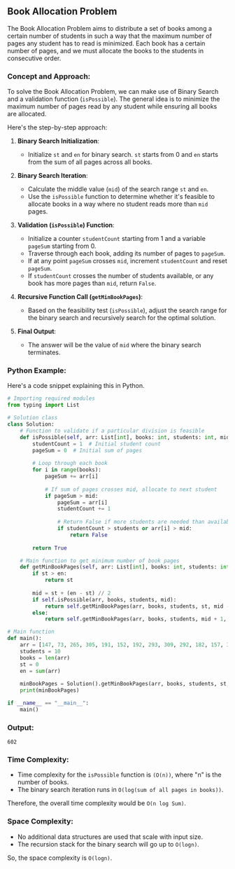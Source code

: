 ## Book Allocation Problem

The Book Allocation Problem aims to distribute a set of books among a certain number of students in such a way that the maximum number of pages any student has to read is minimized. Each book has a certain number of pages, and we must allocate the books to the students in consecutive order.

### Concept and Approach:

To solve the Book Allocation Problem, we can make use of Binary Search and a validation function (`isPossible`). The general idea is to minimize the maximum number of pages read by any student while ensuring all books are allocated.

Here's the step-by-step approach:

1. **Binary Search Initialization**:
    - Initialize `st` and `en` for binary search. `st` starts from 0 and `en` starts from the sum of all pages across all books.
  
2. **Binary Search Iteration**:
    - Calculate the middle value (`mid`) of the search range `st` and `en`.
    - Use the `isPossible` function to determine whether it's feasible to allocate books in a way where no student reads more than `mid` pages.
  
3. **Validation (`isPossible`) Function**:
    - Initialize a counter `studentCount` starting from 1 and a variable `pageSum` starting from 0.
    - Traverse through each book, adding its number of pages to `pageSum`.
    - If at any point `pageSum` crosses `mid`, increment `studentCount` and reset `pageSum`.
    - If `studentCount` crosses the number of students available, or any book has more pages than `mid`, return `False`.
  
4. **Recursive Function Call (`getMinBookPages`)**:
    - Based on the feasibility test (`isPossible`), adjust the search range for the binary search and recursively search for the optimal solution.

5. **Final Output**:
    - The answer will be the value of `mid` where the binary search terminates.

### Python Example:

Here's a code snippet explaining this in Python.

```python
# Importing required modules
from typing import List

# Solution class
class Solution:
    # Function to validate if a particular division is feasible
    def isPossible(self, arr: List[int], books: int, students: int, mid: int) -> bool:
        studentCount = 1  # Initial student count
        pageSum = 0  # Initial sum of pages
        
        # Loop through each book
        for i in range(books):
            pageSum += arr[i]
            
            # If sum of pages crosses mid, allocate to next student
            if pageSum > mid:
                pageSum = arr[i]
                studentCount += 1
                
                # Return False if more students are needed than available
                if studentCount > students or arr[i] > mid:
                    return False
        
        return True

    # Main function to get minimum number of book pages
    def getMinBookPages(self, arr: List[int], books: int, students: int, st: int, en: int) -> int:
        if st > en:
            return st
        
        mid = st + (en - st) // 2
        if self.isPossible(arr, books, students, mid):
            return self.getMinBookPages(arr, books, students, st, mid - 1)
        else:
            return self.getMinBookPages(arr, books, students, mid + 1, en)

# Main function
def main():
    arr = [147, 73, 265, 305, 191, 152, 192, 293, 309, 292, 182, 157, 381, 287, 73, 162, 313, 366, 346, 47]
    students = 10
    books = len(arr)
    st = 0
    en = sum(arr)
    
    minBookPages = Solution().getMinBookPages(arr, books, students, st, en)
    print(minBookPages)

if __name__ == "__main__":
    main()
```

### Output:

```text
602
```

### Time Complexity:

- Time complexity for the `isPossible` function is `(O(n))`, where "n" is the number of books.
- The binary search iteration runs in `O(log(sum of all pages in books))`.
  
Therefore, the overall time complexity would be `O(n log Sum)`.

### Space Complexity:

- No additional data structures are used that scale with input size.
- The recursion stack for the binary search will go up to `O(logn)`.

So, the space complexity is `O(logn)`.